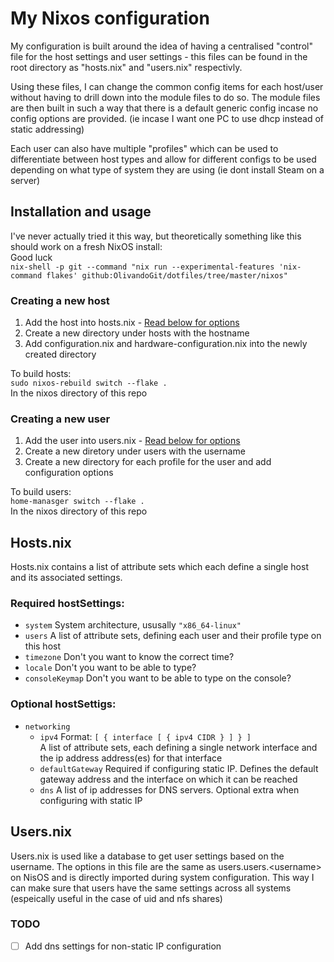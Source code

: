 # My Nixos configuration
My configuration is built around the idea of having a centralised "control" file for the host settings and user settings - this files can be found in the root directory as "hosts.nix" and "users.nix" respectivly.

Using these files, I can change the common config items for each host/user without having to drill down into the module files to do so. The module files are then built in such a way that there is a default generic config incase no config options are provided. (ie incase I want one PC to use dhcp instead of static addressing)

Each user can also have multiple "profiles" which can be used to differentiate between host types and allow for different configs to be used depending on what type of system they are using (ie dont install Steam on a server)

## Installation and usage
I've never actually tried it this way, but theoretically something like this should work on a fresh NixOS install:\
Good luck \
```nix-shell -p git --command "nix run --experimental-features 'nix-command flakes' github:OlivandoGit/dotfiles/tree/master/nixos"```

### Creating a new host
1. Add the host into hosts.nix - [Read below for options](#Hostsnix)
2. Create a new directory under hosts with the hostname
3. Add configuration.nix and hardware-configuration.nix into the newly created directory

To build hosts: \
```sudo nixos-rebuild switch --flake .``` \
In the nixos directory of this repo

### Creating a new user
1. Add the user into users.nix - [Read below for options](#Usersnix)
2. Create a new diretory under users with the username
3. Create a new directory for each profile for the user and add configuration options

To build users: \
```home-manasger switch --flake .``` \
In the nixos directory of this repo

## Hosts.nix
Hosts.nix contains a list of attribute sets which each define a single host and its associated settings.

### Required hostSettings:
- ```system```        System architecture, ususally ```"x86_64-linux"```
- ```users```         A list of attribute sets, defining each user and their profile type on this host
- ```timezone```      Don't you want to know the correct time?
- ```locale```        Don't you want to be able to type?
- ```consoleKeymap``` Don't you want to be able to type on the console?

### Optional hostSettigs:
- ```networking```
    - ```ipv4``` Format: ```[ { interface [ { ipv4 CIDR } ] } ]``` \
    A list of attribute sets, each defining a single network interface and the ip address address(es) for that interface
    - ```defaultGateway``` Required if configuring static IP. Defines the default gateway address and the interface on which it can be reached 
    - ```dns``` A list of ip addresses for DNS servers. Optional extra when configuring with static IP

## Users.nix
Users.nix is used like a database to get user settings based on the username. The options in this file are the same as users.users.\<username\> on NisOS and is directly imported during system configuration. This way I can make sure that users have the same settings across all systems (espeically useful in the case of uid and nfs shares)

### TODO
- [ ] Add dns settings for non-static IP configuration

